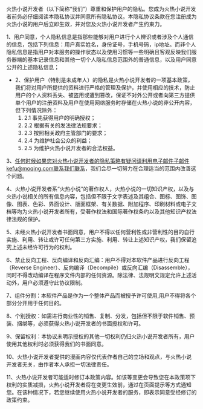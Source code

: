 火热小说开发者（以下简称“我们”）尊重和保护用户的隐私。您成为火热小说开发者前务必仔细阅读本隐私协议并同意所有隐私协议。本隐私协议条款在您注册成为火热小说的用户后立即生效，并对您及火热小说开发者产生约束力。

1、用户同意，个人隐私信息是指那些能够对用户进行个人辨识或者涉及个人通信的信息，包括下列信息：用户真实姓名，身份证号，手机号码，ip地址。而非个人隐私信息是指用户对本服务的操作状态以及使用习惯等一些明确且客观反映我们服务器端的基本记录信息和其他一切个人隐私信息范围外的普通信息，以及用户同意公开的上述隐私信息；

  * 2、保护用户（特别是未成年人）的隐私是火热小说开发者的一项基本政策，我们将对用户所提供的资料进行严格的管理及保护，并使用相应的技术，防止用户的个人资料丢失、被盗用或遭到篡改，保证不对外公开或者向第三方提供单个用户的注册资料及用户在使用网络服务时存储在火热小说的非公开内容，但下列情况除外： 
    1. 2.1 事先获得用户的明确授权；
    2. 2.2 根据有关的发法律法规要求；
    3. 2.3 按照相关政府主管部门的要求；
    4. 2.4 为维护社会公众的利益；
    5. 2.5 为维护火热小说开发者的合法权益。

3、任何时候如果您对火热小说开发者的隐私策略有疑问请利用电子邮件子邮件kefu@moqing.com联系我们联系，我们会尽一切努力在合理适当的范围内改善这个问题。

4、火热小说开发者系“火热小说”的著作权人，火热小说的一切知识产权，以及与火热小说相关的所有信息内容，包括但不限于文字表述及其组合、图标、图饰、图像、图表、色彩、界面设计、版面框架、有关数据、附加程序、印刷材料或电子文档等均为火热小说开发者所有，受著作权法和国际著作权条约以及其他知识产权法律法规的保护。

5、未经火热小说开发者书面同意，用户不得以任何营利性或非营利性的目的自行实施、利用、转让或许可任何第三方实施、利用、转让上述知识产权，我们保留追究上述未经许可行为的权利。

6、禁止反向工程、反向编译和反向汇编：用户不得对本软件产品进行反向工程（Reverse
Engineer）、反向编译（Decompile）或反向汇编（Disassemble），同时不得改动编译在程序文件内部的任何资源。除法律、法规明文规定允许上述活动外，用户必须遵守此协议限制。

7、组件分割：本软件产品是作为一个整体产品而被授予许可使用,用户不得将各个部分分开用于任何目的。

8、个别授权：如需进行商业性的销售、复制、分发，包括但不限于软件销售、预装、捆绑等，必须获得火热小说开发者的书面授权和许可。

9、保留权利：本协议未明示授权的其他一切权利仍归火热小说开发者所有，用户使用其他权利时必须获得我们的书面同意。

10、火热小说开发者提供的漫画内容仅代表作者自己的立场和观点，与火热小说开发者无关，由作者本人承担一切法律责任。

11、火热小说开发者可能适时修订本政策内容。如该等变更会导致您在本政策项下权利的实质减损，火热小说开发者将在变更生效前，通过在页面提示等方式通知您。在该种情况下，若您继续使用火热小说开发者的服务，即表示同意受经修订的政策约束。

